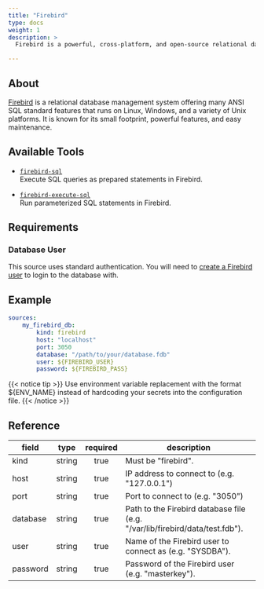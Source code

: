 ```yaml
---
title: "Firebird"
type: docs
weight: 1
description: >
  Firebird is a powerful, cross-platform, and open-source relational database.

---
```


## About

[Firebird][fb-docs] is a relational database management system offering many ANSI SQL standard features that runs on Linux, Windows, and a variety of Unix platforms. It is known for its small footprint, powerful features, and easy maintenance.

[fb-docs]: https://firebirdsql.org/

## Available Tools

- [`firebird-sql`](../tools/firebird/firebird-sql.md)  
  Execute SQL queries as prepared statements in Firebird.

- [`firebird-execute-sql`](../tools/firebird/firebird-execute-sql.md)  
  Run parameterized SQL statements in Firebird.

## Requirements

### Database User

This source uses standard authentication. You will need to [create a Firebird user][fb-users] to login to the database with.

[fb-users]: https://firebirdsql.org/refdocs/langrefupd25-sql-create-user.html

## Example

```yaml
sources:
    my_firebird_db:
        kind: firebird
        host: "localhost"
        port: 3050
        database: "/path/to/your/database.fdb"
        user: ${FIREBIRD_USER}
        password: ${FIREBIRD_PASS}
```

{{< notice tip >}}
Use environment variable replacement with the format ${ENV_NAME}
instead of hardcoding your secrets into the configuration file.
{{< /notice >}}

## Reference

| **field** | **type** | **required** | **description**                                                        |
|-----------|:--------:|:------------:|------------------------------------------------------------------------|
| kind      |  string  |     true     | Must be "firebird".                                                    |
| host      |  string  |     true     | IP address to connect to (e.g. "127.0.0.1")                            |
| port      |  string  |     true     | Port to connect to (e.g. "3050")                                       |
| database  |  string  |     true     | Path to the Firebird database file (e.g. "/var/lib/firebird/data/test.fdb"). |
| user      |  string  |     true     | Name of the Firebird user to connect as (e.g. "SYSDBA").               |
| password  |  string  |     true     | Password of the Firebird user (e.g. "masterkey").                      |